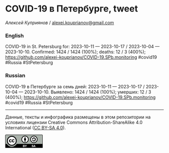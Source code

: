 # COVID-19 в Петербурге, tweet

*Алексей Куприянов* / <alexei.kouprianov@gmail.com>

### English

<!-- COVID-19 in St. Petersburg for: 2023-10-11 --- 2023-10-17 / 2023-10-04 --- 2023-10-10. Сonfirmed: 1424 / 1424 (100%); hospitalized:  /   (); deaths: 12 / 3 (400%); https://github.com/alexei-kouprianov/COVID-19.SPb.monitoring #covid19 #Russia #StPetersburg -->

COVID-19 in St. Petersburg for: 2023-10-11 — 2023-10-17 / 2023-10-04 —
2023-10-10. Сonfirmed: 1424 / 1424 (100%); deaths: 12 / 3 (400%);
<https://github.com/alexei-kouprianov/COVID-19.SPb.monitoring> \#covid19
\#Russia \#StPetersburg

### Russian

<!-- COVID-19 в Петербурге за семь дней: 2023-10-11 --- 2023-10-17 / 2023-10-04 --- 2023-10-10. Выявлено: 1424 / 1424 (100%); госпитализировано:  /   (); умерших: 12 / 3 (400%); https://github.com/alexei-kouprianov/COVID-19.SPb.monitoring #covid19 #Russia #StPetersburg -->

COVID-19 в Петербурге за семь дней: 2023-10-11 — 2023-10-17 / 2023-10-04
— 2023-10-10. Выявлено: 1424 / 1424 (100%); умерших: 12 / 3 (400%);
<https://github.com/alexei-kouprianov/COVID-19.SPb.monitoring> \#covid19
\#Russia \#StPetersburg

------------------------------------------------------------------------

Данные, тексты и инфографика размещены в этом репозитории на условиях
лицензии Creative Commons Attribution-ShareAlike 4.0 International ([CC
BY-SA 4.0](https://creativecommons.org/licenses/by-sa/4.0/)).

![](../misc/CC-BY-SA-icon.png "CC-BY-SA")
